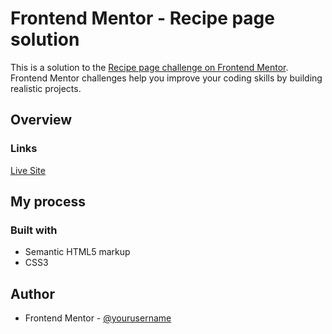 # Frontend Mentor - Recipe page solution

This is a solution to the [Recipe page challenge on Frontend Mentor](https://www.frontendmentor.io/challenges/recipe-page-KiTsR8QQKm). Frontend Mentor challenges help you improve your coding skills by building realistic projects. 

## Overview

### Links

[Live Site](https://your-live-site-url.com)

## My process

### Built with

- Semantic HTML5 markup
- CSS3

## Author
- Frontend Mentor - [@yourusername](https://www.frontendmentor.io/profile/lenardatthebreakwater)
